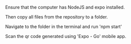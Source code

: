Ensure that the computer has NodeJS and expo installed.

Then copy all files from the repository to a folder.

Navigate to the folder in the terminal and run 'npm start'

Scan the qr code generated using 'Expo - Go' mobile app. 
